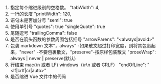 1.  指定每个缩进级别的空格数。
    "tabWidth": 4,
2.  一行的长度
    "printWidth": 120,
3.  语句末是否加分号
    "semi": true
4.  使用单引号
    "quotes": true
    "singleQuote": true
5.  尾随逗号
    "trailingComma": false
6.  是否在箭头函数的参数周围包括括号
    "arrowParens": "<always|avoid>"
7.  包装 markdown 文本"，always" -如果散文超过打印宽度，则将其包裹起来，"never" -不要包裹散文，"preserve"-按原样包装散文
    "proseWrap": always | never | preserve(默认)
8.  行结束 mac(\n 或者 LF) windows（\r\n 或者 CRLF）
    "endOfLine": "<lf|crlf|cr|auto>"
9.  是否缩进 Vue 文件中的代码<script>和<style>标记。
    "vueIndentScriptAndStyle": <bool>
10. 避免和 eslint 冲突,根据 eslint 规则自定修复，同时集成 prettier 到 eslint 中
    "eslintIntegration": true

